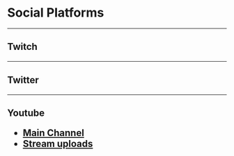# Social Platforms

---
<h2 class="twitch"/>Twitch



---
<h2 class="twitter"/>Twitter

---
<h2 class="youtube"/>Youtube

- [Main Channel](https://www.youtube.com/channel/UCwVF37coCIRNyN6-FxQBD9A)
- [Stream uploads](https://www.youtube.com/channel/UCp2NElyKkj-74K3O1oykdMg)
